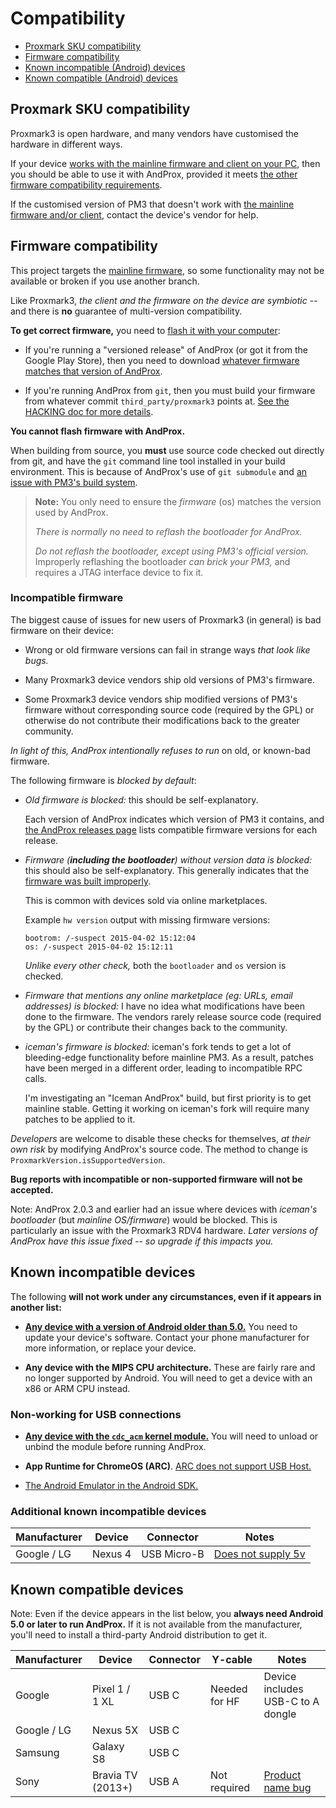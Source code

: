 # Compatibility

* [Proxmark SKU compatibility](#proxmark-sku-compatibility)
* [Firmware compatibility](#firmware-compatibility)
* [Known incompatible (Android) devices](#known-incompatible-devices)
* [Known compatible (Android) devices](#known-compatible-devices)

## Proxmark SKU compatibility

Proxmark3 is open hardware, and many vendors have customised the hardware in different ways.

If your device [works with the mainline firmware and client on your PC][mainline], then you should
be able to use it with AndProx, provided it meets [the other firmware compatibility
requirements](#firmware-compatibility).

If the customised version of PM3 that doesn't work with [the mainline firmware and/or
client][mainline], contact the device's vendor for help.

## Firmware compatibility

This project targets the [mainline firmware][mainline], so some functionality may not be available
or broken if you use another branch.

Like Proxmark3, _the client and the firmware on the device are symbiotic_ -- and there is **no**
guarantee of multi-version compatibility.

**To get correct firmware,** you need to [flash it with your computer][flashing]:

* If you're running a "versioned release" of AndProx (or got it from the Google Play Store), then
  you need to download [whatever firmware matches that version of AndProx][and-rel].

* If you're running AndProx from `git`, then you must build your firmware from whatever commit
  `third_party/proxmark3` points at.  [See the HACKING doc for more details][hacking].

**You cannot flash firmware with AndProx.**

When building from source, you **must** use source code checked out directly from git, and have
the `git` command line tool installed in your build environment. This is because of AndProx's use
of `git submodule` and [an issue with PM3's build system][pm3git].

> **Note:** You only need to ensure the _firmware_ (os) matches the version used by AndProx.
>
> _There is normally no need to reflash the bootloader for AndProx._
>
> _Do not reflash the bootloader, except using PM3's official version._ Improperly reflashing the
> bootloader _can brick your PM3,_ and requires a JTAG interface device to fix it.

### Incompatible firmware

The biggest cause of issues for new users of Proxmark3 (in general) is bad firmware on their device:

* Wrong or old firmware versions can fail in strange ways _that look like bugs._

* Many Proxmark3 device vendors ship old versions of PM3's firmware.

* Some Proxmark3 device vendors ship modified versions of PM3's firmware without corresponding
  source code (required by the GPL) or otherwise do not contribute their modifications back to the
  greater community.

_In light of this, AndProx intentionally refuses to run_ on old, or known-bad firmware.

The following firmware is _blocked by default_:

* _Old firmware is blocked:_ this should be self-explanatory.

  Each version of AndProx indicates which version of PM3 it contains, and [the AndProx releases
  page][and-rel] lists compatible firmware versions for each release.

* _Firmware (**including the bootloader**) without version data is blocked:_ this should also be
  self-explanatory. This generally indicates that the [firmware was built improperly][pm3git].

  This is common with devices sold via online marketplaces.

  Example `hw version` output with missing firmware versions:

  ```
  bootrom: /-suspect 2015-04-02 15:12:04
  os: /-suspect 2015-04-02 15:12:11
  ```

  _Unlike every other check,_ both the `bootloader` and `os` version is checked.

* _Firmware that mentions any online marketplace (eg: URLs, email addresses) is blocked:_ I have no
  idea what modifications have been done to the firmware. The vendors rarely release source code
  (required by the GPL) or contribute their changes back to the community.

* _iceman's firmware is blocked:_ iceman's fork tends to get a lot of bleeding-edge functionality
  before mainline PM3. As a result, patches have been merged in a different order, leading to
  incompatible RPC calls.

  I'm investigating an "Iceman AndProx" build, but first priority is to get mainline stable. Getting
  it working on iceman's fork will require many patches to be applied to it.

_Developers_ are welcome to disable these checks for themselves, _at their own risk_ by modifying
AndProx's source code. The method to change is `ProxmarkVersion.isSupportedVersion`.

**Bug reports with incompatible or non-supported firmware will not be accepted.**

Note: AndProx 2.0.3 and earlier had an issue where devices with _iceman's bootloader_ (but
_mainline OS/firmware_) would be blocked.  This is particularly an issue with the Proxmark3 RDV4
hardware.  _Later versions of AndProx have this issue fixed -- so upgrade if this impacts you._


[mainline]: https://github.com/Proxmark/proxmark3
[and-rel]: https://github.com/AndProx/AndProx/releases
[hacking]: ./hacking.md
[flashing]: https://github.com/Proxmark/proxmark3/wiki/flashing
[pm3git]: https://github.com/Proxmark/proxmark3/issues/12

## Known incompatible devices

The following **will not work under any circumstances, even if it appears in another list:**

* [**Any device with a version of Android older than 5.0.**][andold] You need to update your
  device's software. Contact your phone manufacturer for more information, or replace your device.

* **Any device with the MIPS CPU architecture.** These are fairly rare and no longer supported by
  Android. You will need to get a device with an x86 or ARM CPU instead.

### Non-working for USB connections

* [**Any device with the `cdc_acm` kernel module.**][cdcacm]  You will need to unload or unbind the
  module before running AndProx.

* **App Runtime for ChromeOS (ARC)**. [ARC does not support USB Host.][arcusb]

* [The Android Emulator in the Android SDK.](./debugging/android-emulator.md)

### Additional known incompatible devices

Manufacturer | Device            | Connector   | Notes
-------------|-------------------|-------------|--------
Google / LG  | Nexus 4           | USB Micro-B | [Does not supply 5v][nex4]

## Known compatible devices

Note: Even if the device appears in the list below, you **always need Android 5.0 or later to run
AndProx.** If it is not available from the manufacturer, you'll need to install a third-party
Android distribution to get it.

Manufacturer | Device            | Connector | Y-cable           | Notes
-------------|-------------------|-----------|-------------------|--------
Google       | Pixel 1 / 1 XL    | USB C     | Needed for HF     | Device includes USB-C to A dongle
Google / LG  | Nexus 5X          | USB C     |
Samsung      | Galaxy S8         | USB C     |
Sony         | Bravia TV (2013+) | USB A     | Not required      | [Product name bug][prod-name]


[andold]: https://github.com/AndProx/AndProx/issues/7
[cdcacm]: https://github.com/AndProx/AndProx/issues/8
[arcusb]: https://developer.android.com/topic/arc/manifest.html#incompat-entries

[nex4]: https://android.googlesource.com/device/lge/mako/+/fe9f2793424c61588c093df951733347d0d24df4%5E%21/

[prod-name]: ./connecting.md#product-name

